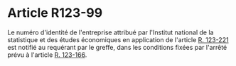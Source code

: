 # Article R123-99

Le numéro d'identité de l'entreprise attribué par l'Institut national de la statistique et des études économiques en application de l'article <a href='/affichCodeArticle.do?cidTexte=LEGITEXT000005634379&idArticle=LEGIARTI000006258753&dateTexte=&categorieLien=cid' title='Code de commerce - art. R123-221 (V)'>R. 123-221 </a>est notifié au requérant par le greffe, dans les conditions fixées par l'arrêté prévu à l'article <a href='/affichCodeArticle.do?cidTexte=LEGITEXT000005634379&idArticle=LEGIARTI000006257821&dateTexte=&categorieLien=cid' title='Code de commerce - art. R123-166 (V)'>R. 123-166</a>.